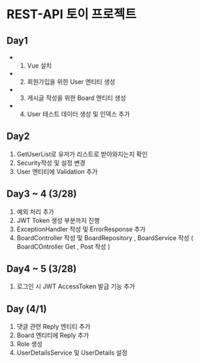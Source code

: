 # REST-API 토이 프로젝트


## Day1


- 1. Vue 설치 
- 2. 회원가입을 위한 User 엔티티 생성
- 3. 게시글 작성을 위한 Board 엔티티 생성
- 4. User 테스트 데이터 생성 및 인덱스 추가 

## Day2 

1. GetUserList로 유저가 리스트로 받아와지는지 확인
2. Security작성 및 설정 변경
3. User 엔티티에 Validation 추가

## Day3 ~ 4 (3/28)
1. 예외 처리 추가 
2. JWT Token 생성 부분까지 진행
3. ExceptionHandler 작성 및 ErrorResponse 추가
2. BoardController 작성 및 BoardRepository , BoardService 작성 ( BoardCOntroller Get , Post 작성 )


## Day4 ~ 5 (3/28)
1. 로그인 시 JWT AccessToken 발급 기능 추가

## Day (4/1)

1. 댓글 관련 Reply 엔티티 추가
2. Board 엔티티에 Reply 추가
3. Role 생성
4. UserDetailsService 및 UserDetails 설정

